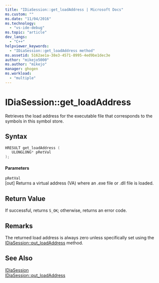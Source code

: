 ```yaml
---
title: "IDiaSession::get_loadAddress | Microsoft Docs"
ms.custom: ""
ms.date: "11/04/2016"
ms.technology: 
  - "vs-ide-debug"
ms.topic: "article"
dev_langs: 
  - "C++"
helpviewer_keywords: 
  - "IDiaSession::get_loadAddress method"
ms.assetid: 5162ae1a-38e3-4571-8995-4ed9be1dec3e
author: "mikejo5000"
ms.author: "mikejo"
manager: ghogen
ms.workload: 
  - "multiple"
---
```

# IDiaSession::get_loadAddress
Retrieves the load address for the executable file that corresponds to the symbols in this symbol store.  
  
## Syntax  
  
```C++  
HRESULT get_loadAddress (   
   ULONGLONG* pRetVal  
);  
```  
  
#### Parameters  
 `pRetVal`  
 [out] Returns a virtual address (VA) where an .exe file or .dll file is loaded.  
  
## Return Value  
 If successful, returns `S_OK`; otherwise, returns an error code.  
  
## Remarks  
 The returned load address is always zero unless specifically set using the [IDiaSession::put_loadAddress](../../debugger/debug-interface-access/idiasession-put-loadaddress.md) method.  
  
## See Also  
 [IDiaSession](../../debugger/debug-interface-access/idiasession.md)   
 [IDiaSession::put_loadAddress](../../debugger/debug-interface-access/idiasession-put-loadaddress.md)